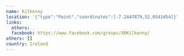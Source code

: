 ```yaml
---
name: Kilkenny
location: '{"type":"Point","coordinates":[-7.2447879,52.6541454]}'
links:
  others: 
  facebook: https://www.facebook.com/groups/XRKilkenny/
others: []
country: Ireland
---
```

